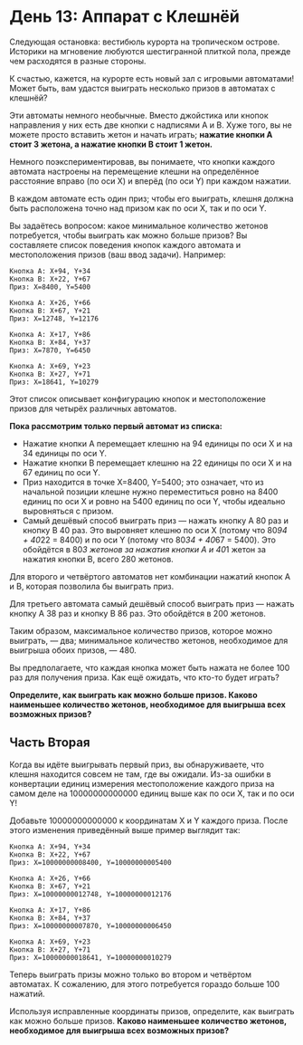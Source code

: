 
# День 13: Аппарат с Клешнёй

Следующая остановка: вестибюль курорта на тропическом острове. Историки на мгновение любуются шестигранной плиткой пола, прежде чем расходятся в разные стороны.

К счастью, кажется, на курорте есть новый зал с игровыми автоматами! Может быть, вам удастся выиграть несколько призов в автоматах с клешнёй?

Эти автоматы немного необычные. Вместо джойстика или кнопок направления у них есть две кнопки с надписями A и B. Хуже того, вы не можете просто вставить жетон и начать играть; **нажатие кнопки A стоит 3 жетона, а нажатие кнопки B стоит 1 жетон.**

Немного поэкспериментировав, вы понимаете, что кнопки каждого автомата настроены на перемещение клешни на определённое расстояние вправо (по оси X) и вперёд (по оси Y) при каждом нажатии.

В каждом автомате есть один приз; чтобы его выиграть, клешня должна быть расположена точно над призом как по оси X, так и по оси Y.

Вы задаётесь вопросом: какое минимальное количество жетонов потребуется, чтобы выиграть как можно больше призов? Вы составляете список поведения кнопок каждого автомата и местоположения призов (ваш ввод задачи). Например:

```
Кнопка A: X+94, Y+34
Кнопка B: X+22, Y+67
Приз: X=8400, Y=5400

Кнопка A: X+26, Y+66
Кнопка B: X+67, Y+21
Приз: X=12748, Y=12176

Кнопка A: X+17, Y+86
Кнопка B: X+84, Y+37
Приз: X=7870, Y=6450

Кнопка A: X+69, Y+23
Кнопка B: X+27, Y+71
Приз: X=18641, Y=10279
```

Этот список описывает конфигурацию кнопок и местоположение призов для четырёх различных автоматов.

**Пока рассмотрим только первый автомат из списка:**

- Нажатие кнопки A перемещает клешню на 94 единицы по оси X и на 34 единицы по оси Y.
- Нажатие кнопки B перемещает клешню на 22 единицы по оси X и на 67 единиц по оси Y.
- Приз находится в точке X=8400, Y=5400; это означает, что из начальной позиции клешне нужно переместиться ровно на 8400 единиц по оси X и ровно на 5400 единиц по оси Y, чтобы идеально выровняться с призом.
- Самый дешёвый способ выиграть приз — нажать кнопку A 80 раз и кнопку B 40 раз. Это выровняет клешню по оси X (потому что 80*94 + 40*22 = 8400) и по оси Y (потому что 80*34 + 40*67 = 5400). Это обойдётся в 80*3 жетонов за нажатия кнопки A и 40*1 жетон за нажатия кнопки B, всего 280 жетонов.

Для второго и четвёртого автоматов нет комбинации нажатий кнопок A и B, которая позволила бы выиграть приз.

Для третьего автомата самый дешёвый способ выиграть приз — нажать кнопку A 38 раз и кнопку B 86 раз. Это обойдётся в 200 жетонов.

Таким образом, максимальное количество призов, которое можно выиграть, — два; минимальное количество жетонов, необходимое для выигрыша обоих призов, — 480.

Вы предполагаете, что каждая кнопка может быть нажата не более 100 раз для получения приза. Как ещё ожидать, что кто-то будет играть?

**Определите, как выиграть как можно больше призов. Каково наименьшее количество жетонов, необходимое для выигрыша всех возможных призов?**

## Часть Вторая

Когда вы идёте выигрывать первый приз, вы обнаруживаете, что клешня находится совсем не там, где вы ожидали. Из-за ошибки в конвертации единиц измерения местоположение каждого приза на самом деле на 10000000000000 единиц выше как по оси X, так и по оси Y!

Добавьте 10000000000000 к координатам X и Y каждого приза. После этого изменения приведённый выше пример выглядит так:

```
Кнопка A: X+94, Y+34
Кнопка B: X+22, Y+67
Приз: X=10000000008400, Y=10000000005400

Кнопка A: X+26, Y+66
Кнопка B: X+67, Y+21
Приз: X=10000000012748, Y=10000000012176

Кнопка A: X+17, Y+86
Кнопка B: X+84, Y+37
Приз: X=10000000007870, Y=10000000006450

Кнопка A: X+69, Y+23
Кнопка B: X+27, Y+71
Приз: X=10000000018641, Y=10000000010279
```

Теперь выиграть призы можно только во втором и четвёртом автоматах. К сожалению, для этого потребуется гораздо больше 100 нажатий.

Используя исправленные координаты призов, определите, как выиграть как можно больше призов. **Каково наименьшее количество жетонов, необходимое для выигрыша всех возможных призов?**
